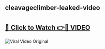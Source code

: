 ## cleavageclimber-leaked-video 

# <h2><a href="http://freeplayer.one?title=cleavageclimber-leaked-video&ref=21J">🔗 Click to Watch 👉🔴 VIDEO</a></h2>

<a href="http://freeplayer.one?title=cleavageclimber-leaked-video&ref=21J" rel="nofollow" data-target="animated-image.originalLink"><img src="https://i.ibb.co.com/xMMVF88/686577567.gif" alt="Viral Video Original" style="max-width: 100%; display: inline-block;" data-target="animated-image.originalImage"></a>


